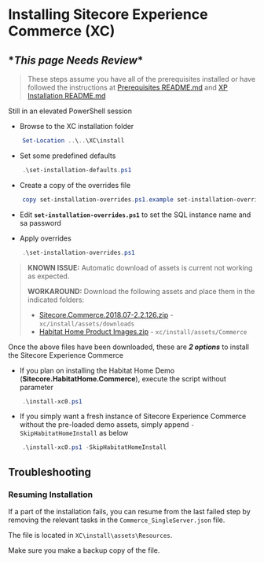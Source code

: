 # Installing Sitecore Experience Commerce (XC)

## \*_This page Needs Review_\*

> These steps assume you have all of the prerequisites installed or have followed the instructions at [Prerequisites README.md](../prerequisites\index.md) and [XP Installation README.md](..\XP\index.md)

Still in an elevated PowerShell session

- Browse to the XC installation folder

```powershell
    Set-Location ..\..\XC\install
```

- Set some predefined defaults

```powershell
    .\set-installation-defaults.ps1
```

- Create a copy of the overrides file

```powershell
    copy set-installation-overrides.ps1.example set-installation-overrides.ps1
```

- Edit **`set-installation-overrides.ps1`** to set the SQL instance name and sa password

- Apply overrides

```powershell
    .\set-installation-overrides.ps1
```

> **KNOWN ISSUE:** Automatic download of assets is current not working as expected.
>
> **WORKAROUND:** Download the following assets and place them in the indicated folders:
>
> - [Sitecore.Commerce.2018.07-2.2.126.zip](https://dev.sitecore.net/~/media/F374366CA5C649C99B09D35D5EF1BFCE.ashx) - `xc/install/assets/downloads`
> - [Habitat Home Product Images.zip](https://sitecore.box.com/shared/static/bjvge68eqge87su5vg258366rve6bg5d.zip) - `xc/install/assets/Commerce`

Once the above files have been downloaded, these are **_2 options_** to install the Sitecore Experience Commerce

- If you plan on installing the Habitat Home Demo (**Sitecore.HabitatHome.Commerce**), execute the script without parameter

```powershell
    .\install-xc0.ps1
```

- If you simply want a fresh instance of Sitecore Experience Commerce without the pre-loaded demo assets, simply append `-SkipHabitatHomeInstall` as below

```powershell
    .\install-xc0.ps1 -SkipHabitatHomeInstall
```

## Troubleshooting

### Resuming Installation

If a part of the installation fails, you can resume from the last failed step by removing the relevant tasks in the `Commerce_SingleServer.json` file.

The file is located in `XC\install\assets\Resources`.

Make sure you make a backup copy of the file.
